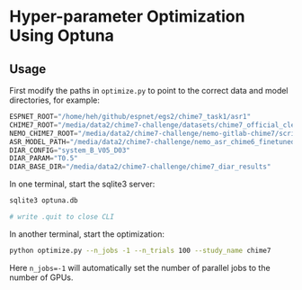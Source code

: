 # Hyper-parameter Optimization Using Optuna

## Usage

First modify the paths in `optimize.py` to point to the correct data and model directories, for example:
```python
ESPNET_ROOT="/home/heh/github/espnet/egs2/chime7_task1/asr1"
CHIME7_ROOT="/media/data2/chime7-challenge/datasets/chime7_official_cleaned_v2"
NEMO_CHIME7_ROOT="/media/data2/chime7-challenge/nemo-gitlab-chime7/scripts/chime7"
ASR_MODEL_PATH="/media/data2/chime7-challenge/nemo_asr_chime6_finetuned_rnnt/checkpoints/rno_chime7_chime6_ft_ptDataSetasrset3_frontend_nemoGSSv1_prec32_layers24_heads8_conv5_d1024_dlayers2_dsize640_bs128_adamw_CosineAnnealing_lr0.0001_wd1e-2_spunigram1024.nemo"
DIAR_CONFIG="system_B_V05_D03"
DIAR_PARAM="T0.5"
DIAR_BASE_DIR="/media/data2/chime7-challenge/chime7_diar_results"
```

In one terminal, start the sqlite3 server:

```bash
sqlite3 optuna.db

# write .quit to close CLI
```

In another terminal, start the optimization:
```bash
python optimize.py --n_jobs -1 --n_trials 100 --study_name chime7
```
Here `n_jobs=-1` will automatically set the number of parallel jobs to the number of GPUs.
